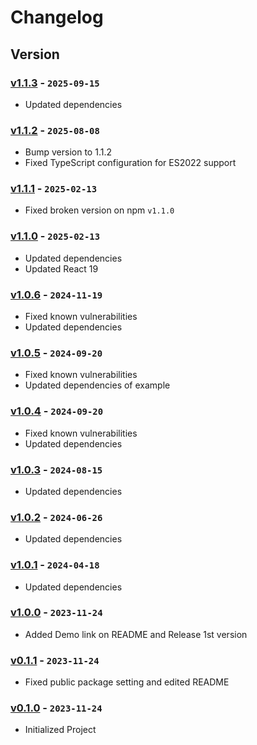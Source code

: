 # Changelog

## Version

### [v1.1.3] - `2025-09-15`

- Updated dependencies

### [v1.1.2] - `2025-08-08`

- Bump version to 1.1.2
- Fixed TypeScript configuration for ES2022 support

### [v1.1.1] - `2025-02-13`

- Fixed broken version on npm `v1.1.0`

### [v1.1.0] - `2025-02-13`

- Updated dependencies
- Updated React 19

### [v1.0.6] - `2024-11-19`

- Fixed known vulnerabilities
- Updated dependencies

### [v1.0.5] - `2024-09-20`

- Fixed known vulnerabilities
- Updated dependencies of example

### [v1.0.4] - `2024-09-20`

- Fixed known vulnerabilities
- Updated dependencies

### [v1.0.3] - `2024-08-15`

- Updated dependencies

### [v1.0.2] - `2024-06-26`

- Updated dependencies

### [v1.0.1] - `2024-04-18`

- Updated dependencies

### [v1.0.0] - `2023-11-24`

- Added Demo link on README and Release 1st version

### [v0.1.1] - `2023-11-24`

- Fixed public package setting and edited README

### [v0.1.0] - `2023-11-24`

- Initialized Project

[v1.1.3]: https://github.com/buildingwatsize/react-loading-randomizable/releases/tag/v1.1.3
[v1.1.2]: https://github.com/buildingwatsize/react-loading-randomizable/releases/tag/v1.1.2
[v1.1.1]: https://github.com/buildingwatsize/react-loading-randomizable/releases/tag/v1.1.1
[v1.1.0]: https://github.com/buildingwatsize/react-loading-randomizable/releases/tag/v1.1.0
[v1.0.6]: https://github.com/buildingwatsize/react-loading-randomizable/releases/tag/v1.0.6
[v1.0.5]: https://github.com/buildingwatsize/react-loading-randomizable/releases/tag/v1.0.5
[v1.0.4]: https://github.com/buildingwatsize/react-loading-randomizable/releases/tag/v1.0.4
[v1.0.3]: https://github.com/buildingwatsize/react-loading-randomizable/releases/tag/v1.0.3
[v1.0.2]: https://github.com/buildingwatsize/react-loading-randomizable/releases/tag/v1.0.2
[v1.0.1]: https://github.com/buildingwatsize/react-loading-randomizable/releases/tag/v1.0.1
[v1.0.0]: https://github.com/buildingwatsize/react-loading-randomizable/releases/tag/v1.0.0
[v0.1.1]: https://github.com/buildingwatsize/react-loading-randomizable/releases/tag/v0.1.1
[v0.1.0]: https://github.com/buildingwatsize/react-loading-randomizable/releases/tag/v0.1.0
